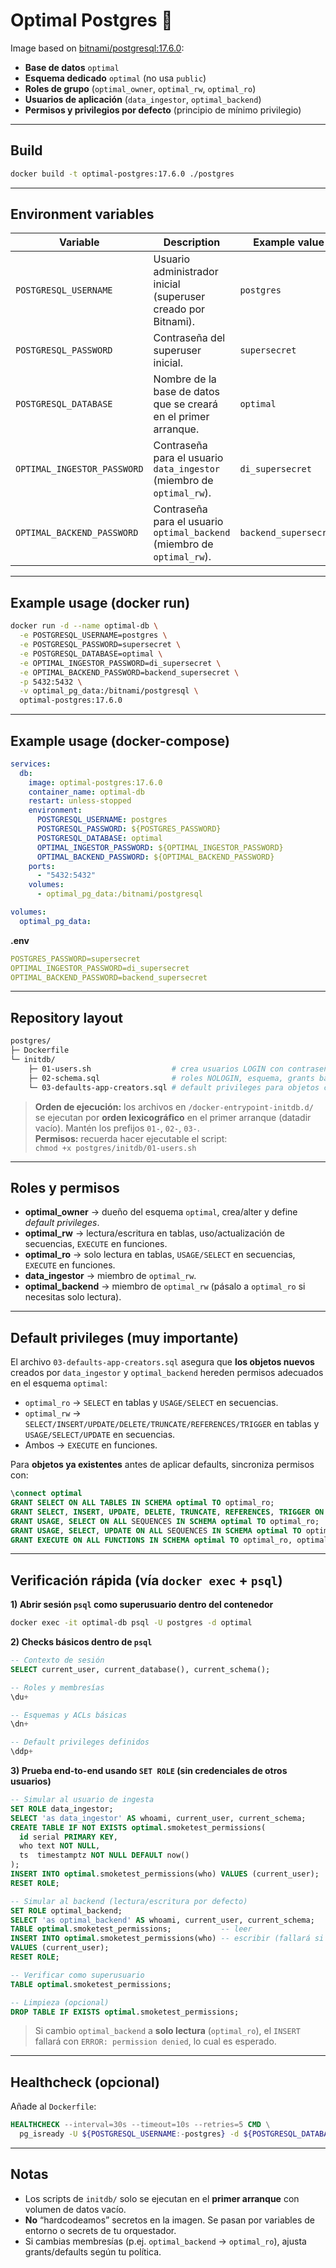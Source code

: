 # Optimal Postgres 🐘

Image based on [bitnami/postgresql:17.6.0](https://hub.docker.com/r/bitnami/postgresql):

- **Base de datos** `optimal`
- **Esquema dedicado** `optimal` (no usa `public`)
- **Roles de grupo** (`optimal_owner`, `optimal_rw`, `optimal_ro`)
- **Usuarios de aplicación** (`data_ingestor`, `optimal_backend`)
- **Permisos y privilegios por defecto** (principio de mínimo privilegio)

---

## Build
```bash
docker build -t optimal-postgres:17.6.0 ./postgres
```
---

## Environment variables

| Variable                    | Description                                                                  | Example value        |
|----------------------------|------------------------------------------------------------------------------|----------------------|
| `POSTGRESQL_USERNAME`      | Usuario administrador inicial (superuser creado por Bitnami).                | `postgres`           |
| `POSTGRESQL_PASSWORD`      | Contraseña del superuser inicial.                                            | `supersecret`        |
| `POSTGRESQL_DATABASE`      | Nombre de la base de datos que se creará en el primer arranque.              | `optimal`            |
| `OPTIMAL_INGESTOR_PASSWORD`| Contraseña para el usuario `data_ingestor` (miembro de `optimal_rw`).        | `di_supersecret`     |
| `OPTIMAL_BACKEND_PASSWORD` | Contraseña para el usuario `optimal_backend` (miembro de `optimal_rw`).      | `backend_supersecret`|

---

## Example usage (docker run)

```bash
docker run -d --name optimal-db \
  -e POSTGRESQL_USERNAME=postgres \
  -e POSTGRESQL_PASSWORD=supersecret \
  -e POSTGRESQL_DATABASE=optimal \
  -e OPTIMAL_INGESTOR_PASSWORD=di_supersecret \
  -e OPTIMAL_BACKEND_PASSWORD=backend_supersecret \
  -p 5432:5432 \
  -v optimal_pg_data:/bitnami/postgresql \
  optimal-postgres:17.6.0
```
---

## Example usage (docker-compose)
```yaml
services:
  db:
    image: optimal-postgres:17.6.0
    container_name: optimal-db
    restart: unless-stopped
    environment:
      POSTGRESQL_USERNAME: postgres
      POSTGRESQL_PASSWORD: ${POSTGRES_PASSWORD}
      POSTGRESQL_DATABASE: optimal
      OPTIMAL_INGESTOR_PASSWORD: ${OPTIMAL_INGESTOR_PASSWORD}
      OPTIMAL_BACKEND_PASSWORD: ${OPTIMAL_BACKEND_PASSWORD}
    ports:
      - "5432:5432"
    volumes:
      - optimal_pg_data:/bitnami/postgresql

volumes:
  optimal_pg_data:
```

**.env**
```yaml
POSTGRES_PASSWORD=supersecret
OPTIMAL_INGESTOR_PASSWORD=di_supersecret
OPTIMAL_BACKEND_PASSWORD=backend_supersecret
```

---

## Repository layout
```bash
postgres/
├─ Dockerfile
└─ initdb/
    ├─ 01-users.sh                  # crea usuarios LOGIN con contraseñas de env
    ├─ 02-schema.sql                # roles NOLOGIN, esquema, grants base
    └─ 03-defaults-app-creators.sql # default privileges para objetos creados por los usuarios de app
```

> **Orden de ejecución:** los archivos en `/docker-entrypoint-initdb.d/` se ejecutan por **orden lexicográfico** en el primer arranque (datadir vacío). Mantén los prefijos `01-`, `02-`, `03-`.  
> **Permisos:** recuerda hacer ejecutable el script:  
> `chmod +x postgres/initdb/01-users.sh`

---

## Roles y permisos

- **optimal_owner** → dueño del esquema `optimal`, crea/alter y define *default privileges*.
- **optimal_rw** → lectura/escritura en tablas, uso/actualización de secuencias, `EXECUTE` en funciones.
- **optimal_ro** → solo lectura en tablas, `USAGE/SELECT` en secuencias, `EXECUTE` en funciones.
- **data_ingestor** → miembro de `optimal_rw`.
- **optimal_backend** → miembro de `optimal_rw` (pásalo a `optimal_ro` si necesitas solo lectura).

---

## Default privileges (muy importante)

El archivo `03-defaults-app-creators.sql` asegura que **los objetos nuevos** creados por `data_ingestor` y `optimal_backend` hereden permisos adecuados en el esquema `optimal`:

- `optimal_ro` → `SELECT` en tablas y `USAGE/SELECT` en secuencias.
- `optimal_rw` → `SELECT/INSERT/UPDATE/DELETE/TRUNCATE/REFERENCES/TRIGGER` en tablas y `USAGE/SELECT/UPDATE` en secuencias.
- Ambos → `EXECUTE` en funciones.

Para **objetos ya existentes** antes de aplicar defaults, sincroniza permisos con:
```sql
\connect optimal
GRANT SELECT ON ALL TABLES IN SCHEMA optimal TO optimal_ro;
GRANT SELECT, INSERT, UPDATE, DELETE, TRUNCATE, REFERENCES, TRIGGER ON ALL TABLES IN SCHEMA optimal TO optimal_rw;
GRANT USAGE, SELECT ON ALL SEQUENCES IN SCHEMA optimal TO optimal_ro;
GRANT USAGE, SELECT, UPDATE ON ALL SEQUENCES IN SCHEMA optimal TO optimal_rw;
GRANT EXECUTE ON ALL FUNCTIONS IN SCHEMA optimal TO optimal_ro, optimal_rw;
```
---

## Verificación rápida (vía `docker exec` + `psql`)

**1) Abrir sesión `psql` como superusuario dentro del contenedor**
```bash
docker exec -it optimal-db psql -U postgres -d optimal
```

**2) Checks básicos dentro de `psql`**
```sql
-- Contexto de sesión
SELECT current_user, current_database(), current_schema();

-- Roles y membresías
\du+

-- Esquemas y ACLs básicas
\dn+

-- Default privileges definidos
\ddp+
```

**3) Prueba end-to-end usando `SET ROLE` (sin credenciales de otros usuarios)**
```sql
-- Simular al usuario de ingesta
SET ROLE data_ingestor;
SELECT 'as data_ingestor' AS whoami, current_user, current_schema;
CREATE TABLE IF NOT EXISTS optimal.smoketest_permissions(
  id serial PRIMARY KEY,
  who text NOT NULL,
  ts  timestamptz NOT NULL DEFAULT now()
);
INSERT INTO optimal.smoketest_permissions(who) VALUES (current_user);
RESET ROLE;

-- Simular al backend (lectura/escritura por defecto)
SET ROLE optimal_backend;
SELECT 'as optimal_backend' AS whoami, current_user, current_schema;
TABLE optimal.smoketest_permissions;           -- leer
INSERT INTO optimal.smoketest_permissions(who) -- escribir (fallará si backend es solo lectura)
VALUES (current_user);
RESET ROLE;

-- Verificar como superusuario
TABLE optimal.smoketest_permissions;

-- Limpieza (opcional)
DROP TABLE IF EXISTS optimal.smoketest_permissions;
```

> Si cambio `optimal_backend` a **solo lectura** (`optimal_ro`), el `INSERT` fallará con `ERROR: permission denied`, lo cual es esperado.

---

## Healthcheck (opcional)

Añade al `Dockerfile`:
```Dockerfile
HEALTHCHECK --interval=30s --timeout=10s --retries=5 CMD \
  pg_isready -U ${POSTGRESQL_USERNAME:-postgres} -d ${POSTGRESQL_DATABASE:-optimal} -h localhost || exit 1
```
---

## Notas

- Los scripts de `initdb/` solo se ejecutan en el **primer arranque** con volumen de datos vacío.
- **No** “hardcodeamos” secretos en la imagen. Se pasan por variables de entorno o secrets de tu orquestador.
- Si cambias membresías (p.ej. `optimal_backend` → `optimal_ro`), ajusta grants/defaults según tu política.

